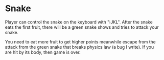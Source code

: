 # Snake

Player can control the snake on the keyboard with "IJKL". After the snake eats the first fruit, there will be a green snake shows and tries to attack your snake.

You need to eat more fruit to get higher points meanwhile escape from the attack from the green snake that breaks physics law (a bug I write). If you are hit by its body, then game is over. 
